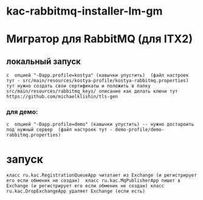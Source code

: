 # kac-rabbitmq-installer-lm-gm

# Мигратор для RabbitMQ (для ITX2)

## локальный запуск
``
    с  опцией "-Dapp.profile=kostya" (кавычки упустить) 
    (файл настроек тут - src/main/resources/kostya-profile/kostya-rabbitmq.properties)
    тут нужно создать свои сертификаты и положить в папку src/main/resources/rabbitmq_keys/
    описание как делать ключи тут https://github.com/michaelklishin/tls-gen
``
### для демо:
``
    с  опцией "-Dapp.profile=demo" (кавычки упустить) -- нужно достароить под нужный сервер 
    (файл настроек тут - demo-profile/demo-rabbitmq.properties)
``
# запуск
``
    класс ru.kac.RegistrationQueueApp читатает из Exchange (и регистрирует его если обменик не создан) 
    класс ru.kac.MqPublisherApp пишет в Exchange (и регистрирует его если обменик не создан)
    класс ru.kac.DropExchangeApp удаляет Exchange (если есть)
`` 

